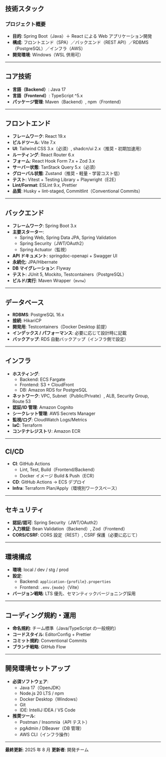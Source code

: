 ## 技術スタック

### プロジェクト概要

- **目的**: Spring Boot（Java）＋ React による Web アプリケーション開発
- **構成**: フロントエンド（SPA）／バックエンド（REST API）／RDBMS（PostgreSQL）／インフラ（AWS）
- **開発環境**: Windows（WSL 併用可）

---

## コア技術

- **言語（Backend）**: Java 17
- **言語（Frontend）**: TypeScript ^5.x
- **パッケージ管理**: Maven（Backend）, npm（Frontend）

---

## フロントエンド

- **フレームワーク**: React 19.x
- **ビルドツール**: Vite 7.x
- **UI**: Tailwind CSS 3.x（必須）, shadcn/ui 2.x（推奨・初期加速用）
- **ルーティング**: React Router 6.x
- **フォーム**: React Hook Form 7.x + Zod 3.x
- **サーバー状態**: TanStack Query 5.x（必須）
- **グローバル状態**: Zustand（推奨・軽量・学習コスト低）
- **テスト**: Vitest + Testing Library + Playwright（E2E）
- **Lint/Format**: ESLint 9.x, Prettier
- **品質**: Husky + lint-staged, Commitlint（Conventional Commits）

---

## バックエンド

- **フレームワーク**: Spring Boot 3.x
- **主要スターター**:
  - Spring Web, Spring Data JPA, Spring Validation
  - Spring Security（JWT/OAuth2）
  - Spring Actuator（監視）
- **API ドキュメント**: springdoc-openapi + Swagger UI
- **永続化**: JPA/Hibernate
- **DB マイグレーション**: Flyway
- **テスト**: JUnit 5, Mockito, Testcontainers（PostgreSQL）
- **ビルド/実行**: Maven Wrapper（`mvnw`）

---

## データベース

- **RDBMS**: PostgreSQL 16.x
- **接続**: HikariCP
- **開発用**: Testcontainers（Docker Desktop 前提）
- **インデックス / パフォーマンス**: 必要に応じて設計時に記載
- **バックアップ**: RDS 自動バックアップ（インフラ側で設定）

---

## インフラ

- **ホスティング**:
  - Backend: ECS Fargate
  - Frontend: S3 + CloudFront
  - DB: Amazon RDS for PostgreSQL
- **ネットワーク**: VPC, Subnet（Public/Private）, ALB, Security Group, Route 53
- **認証/ID 管理**: Amazon Cognito
- **シークレット管理**: AWS Secrets Manager
- **監視/ログ**: CloudWatch Logs/Metrics
- **IaC**: Terraform
- **コンテナレジストリ**: Amazon ECR

---

## CI/CD

- **CI**: GitHub Actions
  - Lint, Test, Build（Frontend/Backend）
  - Docker イメージ Build & Push（ECR）
- **CD**: GitHub Actions → ECS デプロイ
- **Infra**: Terraform Plan/Apply（環境別ワークスペース）

---

## セキュリティ

- **認証/認可**: Spring Security（JWT/OAuth2）
- **入力検証**: Bean Validation（Backend）, Zod（Frontend）
- **CORS/CSRF**: CORS 設定（REST）, CSRF 保護（必要に応じて）

---

## 環境構成

- **環境**: local / dev / stg / prod
- **設定**:
  - Backend: `application-{profile}.properties`
  - Frontend: `.env.{mode}`（Vite）
- **バージョン戦略**: LTS 優先、セマンティックバージョニング採用

---

## コーディング規約・運用

- **命名規約**: チーム標準（Java/TypeScript の一般規約）
- **コードスタイル**: EditorConfig + Prettier
- **コミット規約**: Conventional Commits
- **ブランチ戦略**: GitHub Flow

---

## 開発環境セットアップ

- **必須ソフトウェア**:
  - Java 17（OpenJDK）
  - Node.js 20 LTS / npm
  - Docker Desktop（Windows）
  - Git
  - IDE: IntelliJ IDEA / VS Code
- **推奨ツール**:
  - Postman / Insomnia（API テスト）
  - pgAdmin / DBeaver（DB 管理）
  - AWS CLI（インフラ操作）

---

**最終更新**: 2025 年 8 月
**更新者**: 開発チーム
